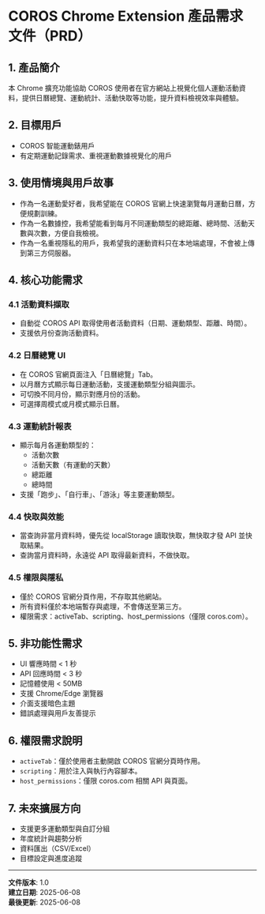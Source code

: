 # COROS Chrome Extension 產品需求文件（PRD）

## 1. 產品簡介

本 Chrome 擴充功能協助 COROS 使用者在官方網站上視覺化個人運動活動資料，提供日曆總覽、運動統計、活動快取等功能，提升資料檢視效率與體驗。

## 2. 目標用戶

- COROS 智能運動錶用戶
- 有定期運動記錄需求、重視運動數據視覺化的用戶

## 3. 使用情境與用戶故事

- 作為一名運動愛好者，我希望能在 COROS 官網上快速瀏覽每月運動日曆，方便規劃訓練。
- 作為一名數據控，我希望能看到每月不同運動類型的總距離、總時間、活動天數與次數，方便自我檢視。
- 作為一名重視隱私的用戶，我希望我的運動資料只在本地端處理，不會被上傳到第三方伺服器。

## 4. 核心功能需求

### 4.1 活動資料擷取

- 自動從 COROS API 取得使用者活動資料（日期、運動類型、距離、時間）。
- 支援依月份查詢活動資料。

### 4.2 日曆總覽 UI

- 在 COROS 官網頁面注入「日曆總覽」Tab。
- 以月曆方式顯示每日運動活動，支援運動類型分組與圖示。
- 可切換不同月份，顯示對應月份的活動。
- 可選擇周模式或月模式顯示日曆。

### 4.3 運動統計報表

- 顯示每月各運動類型的：
  - 活動次數
  - 活動天數（有運動的天數）
  - 總距離
  - 總時間
- 支援「跑步」、「自行車」、「游泳」等主要運動類型。

### 4.4 快取與效能

- 當查詢非當月資料時，優先從 localStorage 讀取快取，無快取才發 API 並快取結果。
- 查詢當月資料時，永遠從 API 取得最新資料，不做快取。

### 4.5 權限與隱私

- 僅於 COROS 官網分頁作用，不存取其他網站。
- 所有資料僅於本地端暫存與處理，不會傳送至第三方。
- 權限需求：activeTab、scripting、host_permissions（僅限 coros.com）。

## 5. 非功能性需求

- UI 響應時間 < 1 秒
- API 回應時間 < 3 秒
- 記憶體使用 < 50MB
- 支援 Chrome/Edge 瀏覽器
- 介面支援暗色主題
- 錯誤處理與用戶友善提示

## 6. 權限需求說明

- `activeTab`：僅於使用者主動開啟 COROS 官網分頁時作用。
- `scripting`：用於注入與執行內容腳本。
- `host_permissions`：僅限 coros.com 相關 API 與頁面。

## 7. 未來擴展方向

- 支援更多運動類型與自訂分組
- 年度統計與趨勢分析
- 資料匯出（CSV/Excel）
- 目標設定與進度追蹤

---

**文件版本**: 1.0  
**建立日期**: 2025-06-08  
**最後更新**: 2025-06-08
